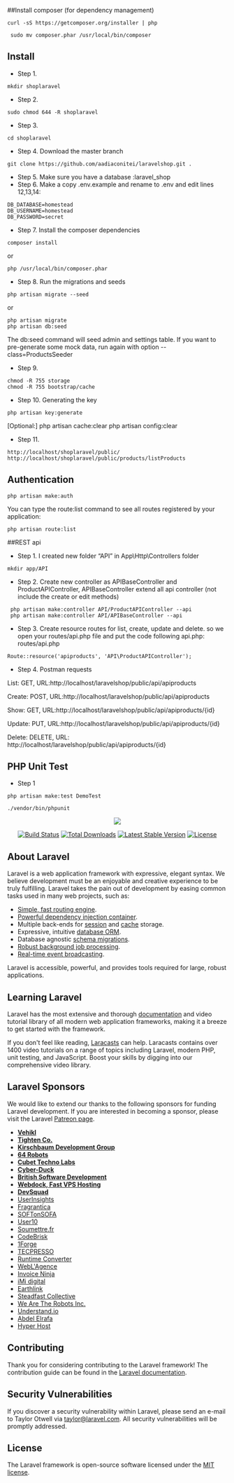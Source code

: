 ##Install composer (for dependency management)
```
curl -sS https://getcomposer.org/installer | php
```
```
 sudo mv composer.phar /usr/local/bin/composer
``` 
 

## Install
 - Step 1. 
 ```
 mkdir shoplaravel
 ```
 - Step 2. 
 ```
 sudo chmod 644 -R shoplaravel
 ```
 - Step 3. 
 ```
 cd shoplaravel
 ```
 - Step 4. Download the master branch
```
git clone https://github.com/aadiaconitei/laravelshop.git .
```
 - Step 5.  Make sure you have a database :laravel_shop
 - Step 6. Make a copy .env.example and rename to .env and edit lines 12,13,14:
```
DB_DATABASE=homestead
DB_USERNAME=homestead
DB_PASSWORD=secret
```
 - Step 7. Install the composer dependencies
```
composer install
```
or
```
php /usr/local/bin/composer.phar
```
 - Step 8. Run the migrations and seeds
```
php artisan migrate --seed
```
or
```
php artisan migrate
php artisan db:seed
```

The db:seed command will seed admin and settings table. If you want to pre-generate some mock data, run again with option --class=ProductsSeeder
 - Step 9.
```
chmod -R 755 storage
chmod -R 755 bootstrap/cache
```
 - Step 10. Generating the key
```
php artisan key:generate
```
[Optional:]
php artisan cache:clear 
php artisan config:clear

 - Step 11.
```
http://localhost/shoplaravel/public/
http://localhost/shoplaravel/public/products/listProducts
```


## Authentication

```
php artisan make:auth
```
You can type the route:list command to see all routes registered by your application:
```
php artisan route:list
```

##REST api
 - Step 1. I created new folder “API” in App\Http\Controllers folder 
```
mkdir app/API

```
 - Step 2. Create new controller as APIBaseController and ProductAPIController, APIBaseController extend all api controller
(not include the create or edit methods)
```
 php artisan make:controller API/ProductAPIController --api
 php artisan make:controller API/APIBaseController --api 
```
 - Step 3. Create resource routes for list, create, update and delete. so we open your routes/api.php file and put the code following api.php: routes/api.php
```
Route::resource('apiproducts', 'API\ProductAPIController');
```
 - Step 4. Postman requests

List: GET, URL:http://localhost/laravelshop/public/api/apiproducts

Create: POST, URL:http://localhost/laravelshop/public/api/apiproducts

Show: GET, URL:http://localhost/laravelshop/public/api/apiproducts/{id}

Update: PUT, URL:http://localhost/laravelshop/public/api/apiproducts/{id}

Delete: DELETE, URL: http://localhost/laravelshop/public/api/apiproducts/{id}


## PHP Unit Test
- Step 1
```
php artisan make:test DemoTest

```
```
./vendor/bin/phpunit
```
<p align="center"><img src="https://laravel.com/assets/img/components/logo-laravel.svg"></p>

<p align="center">
<a href="https://travis-ci.org/laravel/framework"><img src="https://travis-ci.org/laravel/framework.svg" alt="Build Status"></a>
<a href="https://packagist.org/packages/laravel/framework"><img src="https://poser.pugx.org/laravel/framework/d/total.svg" alt="Total Downloads"></a>
<a href="https://packagist.org/packages/laravel/framework"><img src="https://poser.pugx.org/laravel/framework/v/stable.svg" alt="Latest Stable Version"></a>
<a href="https://packagist.org/packages/laravel/framework"><img src="https://poser.pugx.org/laravel/framework/license.svg" alt="License"></a>
</p>

## About Laravel

Laravel is a web application framework with expressive, elegant syntax. We believe development must be an enjoyable and creative experience to be truly fulfilling. Laravel takes the pain out of development by easing common tasks used in many web projects, such as:

- [Simple, fast routing engine](https://laravel.com/docs/routing).
- [Powerful dependency injection container](https://laravel.com/docs/container).
- Multiple back-ends for [session](https://laravel.com/docs/session) and [cache](https://laravel.com/docs/cache) storage.
- Expressive, intuitive [database ORM](https://laravel.com/docs/eloquent).
- Database agnostic [schema migrations](https://laravel.com/docs/migrations).
- [Robust background job processing](https://laravel.com/docs/queues).
- [Real-time event broadcasting](https://laravel.com/docs/broadcasting).

Laravel is accessible, powerful, and provides tools required for large, robust applications.

## Learning Laravel

Laravel has the most extensive and thorough [documentation](https://laravel.com/docs) and video tutorial library of all modern web application frameworks, making it a breeze to get started with the framework.

If you don't feel like reading, [Laracasts](https://laracasts.com) can help. Laracasts contains over 1400 video tutorials on a range of topics including Laravel, modern PHP, unit testing, and JavaScript. Boost your skills by digging into our comprehensive video library.

## Laravel Sponsors

We would like to extend our thanks to the following sponsors for funding Laravel development. If you are interested in becoming a sponsor, please visit the Laravel [Patreon page](https://patreon.com/taylorotwell).

- **[Vehikl](https://vehikl.com/)**
- **[Tighten Co.](https://tighten.co)**
- **[Kirschbaum Development Group](https://kirschbaumdevelopment.com)**
- **[64 Robots](https://64robots.com)**
- **[Cubet Techno Labs](https://cubettech.com)**
- **[Cyber-Duck](https://cyber-duck.co.uk)**
- **[British Software Development](https://www.britishsoftware.co)**
- **[Webdock, Fast VPS Hosting](https://www.webdock.io/en)**
- **[DevSquad](https://devsquad.com)**
- [UserInsights](https://userinsights.com)
- [Fragrantica](https://www.fragrantica.com)
- [SOFTonSOFA](https://softonsofa.com/)
- [User10](https://user10.com)
- [Soumettre.fr](https://soumettre.fr/)
- [CodeBrisk](https://codebrisk.com)
- [1Forge](https://1forge.com)
- [TECPRESSO](https://tecpresso.co.jp/)
- [Runtime Converter](http://runtimeconverter.com/)
- [WebL'Agence](https://weblagence.com/)
- [Invoice Ninja](https://www.invoiceninja.com)
- [iMi digital](https://www.imi-digital.de/)
- [Earthlink](https://www.earthlink.ro/)
- [Steadfast Collective](https://steadfastcollective.com/)
- [We Are The Robots Inc.](https://watr.mx/)
- [Understand.io](https://www.understand.io/)
- [Abdel Elrafa](https://abdelelrafa.com)
- [Hyper Host](https://hyper.host)

## Contributing

Thank you for considering contributing to the Laravel framework! The contribution guide can be found in the [Laravel documentation](https://laravel.com/docs/contributions).

## Security Vulnerabilities

If you discover a security vulnerability within Laravel, please send an e-mail to Taylor Otwell via [taylor@laravel.com](mailto:taylor@laravel.com). All security vulnerabilities will be promptly addressed.

## License

The Laravel framework is open-source software licensed under the [MIT license](https://opensource.org/licenses/MIT).
